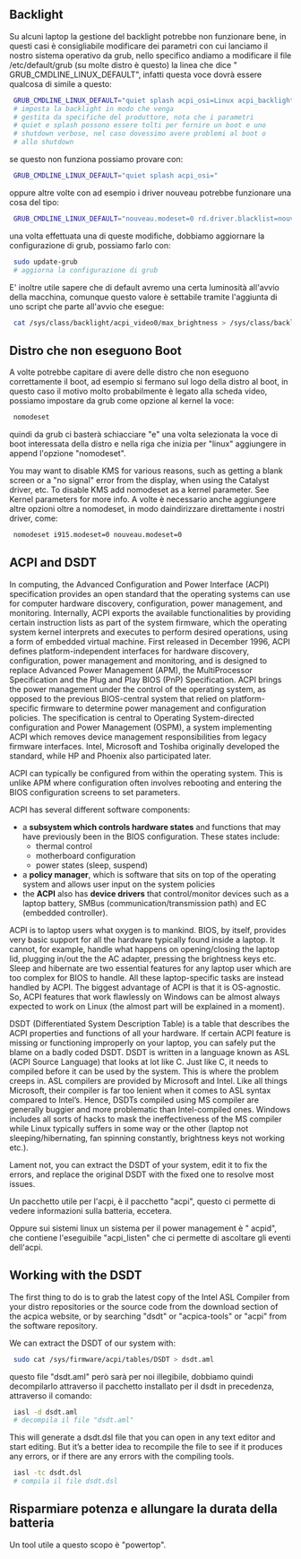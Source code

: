 
## Backlight


Su alcuni laptop la gestione del backlight potrebbe non
funzionare bene, in questi casi è consigliabile modificare dei
parametri con cui lanciamo il nostro sistema operativo da grub,
nello specifico andiamo a modificare il file /etc/default/grub
(su molte distro è questo) la linea che dice "
GRUB_CMDLINE_LINUX_DEFAULT", infatti questa voce dovrà essere
qualcosa di simile a questo:

```sh
 GRUB_CMDLINE_LINUX_DEFAULT="quiet splash acpi_osi=Linux acpi_backlight=vendor"
 # imposta la backlight in modo che venga
 # gestita da specifiche del produttore, nota che i parametri
 # quiet e splash possono essere tolti per fornire un boot e uno
 # shutdown verbose, nel caso dovessimo avere problemi al boot o
 # allo shutdown
```
se questo non funziona possiamo provare con:

```sh
 GRUB_CMDLINE_LINUX_DEFAULT="quiet splash acpi_osi="
```
oppure altre volte con ad esempio i driver nouveau potrebbe
funzionare una cosa del tipo:

```sh
 GRUB_CMDLINE_LINUX_DEFAULT="nouveau.modeset=0 rd.driver.blacklist=nouveau acpi_backlight=vendor quiet splash"
```
una volta effettuata una di queste modifiche, dobbiamo aggiornare
la configurazione di grub, possiamo farlo con:

```sh
 sudo update-grub
 # aggiorna la configurazione di grub
```
E' inoltre utile sapere che di default avremo una certa
luminosità all'avvio della macchina, comunque questo valore è
settabile tramite l'aggiunta di uno script che parte all'avvio
che esegue:

```sh
 cat /sys/class/backlight/acpi_video0/max_brightness > /sys/class/backlight/acpi_video0/brightness
```

## Distro che non eseguono Boot

A volte potrebbe capitare di avere delle distro che non eseguono
correttamente il boot, ad esempio si fermano sul logo della
distro al boot, in questo caso il motivo molto probabilmente è
legato alla scheda video, possiamo impostare da grub come opzione
al kernel la voce:

```sh
 nomodeset
```
quindi da grub ci basterà schiacciare "e" una volta selezionata
la voce di boot interessata della distro e nella riga che inizia
per "linux" aggiungere in append l'opzione "nomodeset".

You may want to disable KMS for various reasons, such as getting
a blank screen or a "no signal" error from the display, when
using the Catalyst driver, etc. To disable KMS add nomodeset as a
kernel parameter. See Kernel parameters for more info. A volte è
necessario anche aggiungere altre opzioni oltre a nomodeset, in
modo daindirizzare direttamente i nostri driver, come:

```sh
 nomodeset i915.modeset=0 nouveau.modeset=0
```


## ACPI and DSDT

In computing, the Advanced Configuration and Power Interface
(ACPI) specification provides an open standard that the operating
systems can use for computer hardware discovery, configuration,
power management, and monitoring. Internally, ACPI exports the
available functionalities by providing certain instruction lists
as part of the system firmware, which the operating system kernel
interprets and executes to perform desired operations, using a
form of embedded virtual machine. First released in December
1996, ACPI defines platform-independent interfaces for hardware
discovery, configuration, power management and monitoring, and is
designed to replace Advanced Power Management (APM), the
MultiProcessor Specification and the Plug and Play BIOS (PnP)
Specification. ACPI brings the power management under the control
of the operating system, as opposed to the previous BIOS-central
system that relied on platform-specific firmware to determine
power management and configuration policies. The specification is
central to Operating System-directed configuration and Power
Management (OSPM), a system implementing ACPI which removes
device management responsibilities from legacy firmware
interfaces. Intel, Microsoft and Toshiba originally developed the
standard, while HP and Phoenix also participated later.

ACPI can typically be configured from within the operating
system. This is unlike APM where configuration often involves
rebooting and entering the BIOS configuration screens to set
parameters.

ACPI has several different software components:

* a **subsystem which controls hardware states** and functions that
  may have previously been in the BIOS configuration.
  These states include:
    * thermal control
    * motherboard configuration
    * power states (sleep, suspend)
* a **policy manager**, which is software that sits on top of the
  operating system and allows user input on the system policies
* the **ACPI** also has **device drivers** that control/monitor devices
  such as a laptop battery, SMBus (communication/transmission
  path) and EC (embedded controller).

ACPI is to laptop users what oxygen is to mankind. BIOS, by
itself, provides very basic support for all the hardware
typically found inside a laptop. It cannot, for example, handle
what happens on opening/closing the laptop lid, plugging in/out
the the AC adapter, pressing the brightness keys etc. Sleep and
hibernate are two essential features for any laptop user which
are too complex for BIOS to handle. All these laptop-specific
tasks are instead handled by ACPI. The biggest advantage of ACPI
is that it is OS-agnostic. So, ACPI features that work flawlessly
on Windows can be almost always expected to work on Linux (the
almost part will be explained in a moment).

DSDT (Differentiated System Description Table) is a table that
describes the ACPI properties and functions of all your hardware.
If certain ACPI feature is missing or functioning improperly on
your laptop, you can safely put the blame on a badly coded DSDT.
DSDT is written in a language known as ASL (ACPI Source Language)
that looks at lot like C. Just like C, it needs to compiled
before it can be used by the system. This is where the problem
creeps in. ASL compilers are provided by Microsoft and Intel.
Like all things Microsoft, their compiler is far too lenient when
it comes to ASL syntax compared to Intel’s. Hence, DSDTs compiled
using MS compiler are generally buggier and more problematic than
Intel-compiled ones. Windows includes all sorts of hacks to mask
the ineffectiveness of the MS compiler while Linux typically
suffers in some way or the other (laptop not
sleeping/hibernating, fan spinning constantly, brightness keys
not working etc.).

Lament not, you can extract the DSDT of your system, edit it to
fix the errors, and replace the original DSDT with the fixed one
to resolve most issues.

Un pacchetto utile per l'acpi, è il pacchetto "acpi", questo ci
permette di vedere informazioni sulla batteria, eccetera.

Oppure sui sistemi linux un sistema per il power management è "
acpid", che contiene l'eseguibile "acpi_listen" che ci permette
di ascoltare gli eventi dell'acpi.


## Working with the DSDT

The first thing to do is to grab the latest copy of the Intel ASL
Compiler from your distro repositories or the source code from
the download section of the acpica website, or by searching "dsdt"
 or "acpica-tools" or "acpi" from the software repository.

We can extract the DSDT of our system with:

```sh
 sudo cat /sys/firmware/acpi/tables/DSDT > dsdt.aml
```
questo file "dsdt.aml" però sarà per noi illegibile, dobbiamo
quindi decompilarlo attraverso il pacchetto installato per il
dsdt in precedenza, attraverso il comando:

```sh
 iasl -d dsdt.aml
 # decompila il file "dsdt.aml"
```
This will generate a dsdt.dsl file that you can open in any text
editor and start editing. But it’s a better idea to recompile the
file to see if it produces any errors, or if there are any errors
with the compiling tools.

```sh
 iasl -tc dsdt.dsl
 # compila il file dsdt.dsl
```


## Risparmiare potenza e allungare la durata della batteria

Un tool utile a questo scopo è "powertop".

